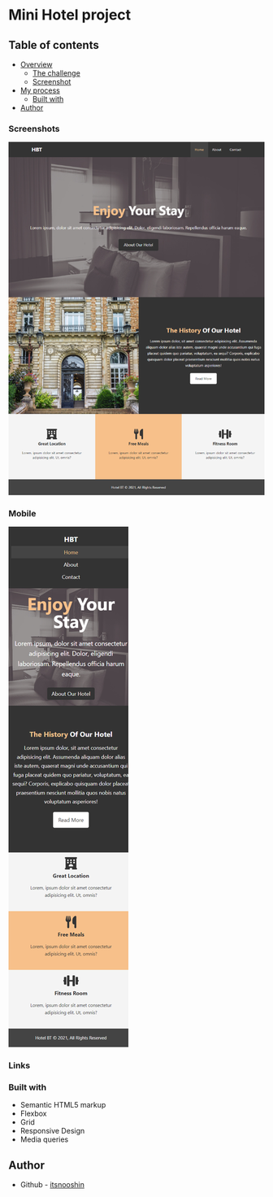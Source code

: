 # Mini Hotel project
 

## Table of contents
- [Overview](#overview)
  - [The challenge](#the-challenge)
  - [Screenshot](#screenshot)
- [My process](#my-process)
  - [Built with](#built-with)
- [Author](#author)

### Screenshots


![](./screenshots/desktop.png)

### Mobile

![](./screenshots/mobile.png)


 


### Links



### Built with

- Semantic HTML5 markup
- Flexbox
- Grid
- Responsive Design
- Media queries



## Author

- Github - [itsnooshin](https://github.com/itsnooshin)


